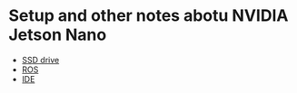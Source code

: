 # Setup and other notes abotu NVIDIA Jetson Nano

* [SSD drive](docs/ssd.md)
* [ROS](docs/ros.md)
* [IDE](docs/ide.md)
